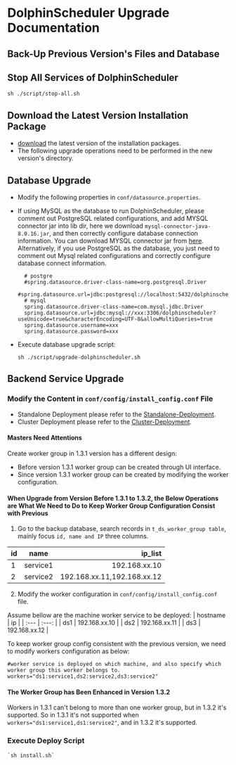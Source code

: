 # DolphinScheduler Upgrade Documentation

## Back-Up Previous Version's Files and Database

## Stop All Services of DolphinScheduler

 `sh ./script/stop-all.sh`

## Download the Latest Version Installation Package

- [download](/en-us/download/download.html) the latest version of the installation packages.
- The following upgrade operations need to be performed in the new version's directory.

## Database Upgrade

- Modify the following properties in `conf/datasource.properties`.

- If using MySQL as the database to run DolphinScheduler, please comment out PostgreSQL related configurations, and add MYSQL connector jar into lib dir, here we download `mysql-connector-java-8.0.16.jar`, and then correctly configure database connection information. You can download MYSQL connector jar from [here](https://downloads.MySQL.com/archives/c-j/). Alternatively, if you use PostgreSQL as the database, you just need to comment out Mysql related configurations and correctly configure database connect information.

    ```properties
      # postgre
      #spring.datasource.driver-class-name=org.postgresql.Driver
      #spring.datasource.url=jdbc:postgresql://localhost:5432/dolphinscheduler
      # mysql
      spring.datasource.driver-class-name=com.mysql.jdbc.Driver
      spring.datasource.url=jdbc:mysql://xxx:3306/dolphinscheduler?useUnicode=true&characterEncoding=UTF-8&allowMultiQueries=true
      spring.datasource.username=xxx
      spring.datasource.password=xxx
    ```

- Execute database upgrade script:

    `sh ./script/upgrade-dolphinscheduler.sh`

## Backend Service Upgrade

### Modify the Content in `conf/config/install_config.conf` File

- Standalone Deployment please refer to the [Standalone-Deployment](./installation/standalone.md).
- Cluster Deployment please refer to the [Cluster-Deployment](./installation/cluster.md).

#### Masters Need Attentions

Create worker group in 1.3.1 version has a different design: 

- Before version 1.3.1 worker group can be created through UI interface.
- Since version 1.3.1 worker group can be created by modifying the worker configuration. 

#### When Upgrade from Version Before 1.3.1 to 1.3.2, the Below Operations are What We Need to Do to Keep Worker Group Configuration Consist with Previous

1. Go to the backup database, search records in `t_ds_worker_group table`, mainly focus `id, name and IP` three columns.

| id | name | ip_list    |
| :---         |     :---:      |          ---: |
| 1   | service1     | 192.168.xx.10    |
| 2   | service2     | 192.168.xx.11,192.168.xx.12      |

2. Modify the worker configuration in `conf/config/install_config.conf` file.

Assume bellow are the machine worker service to be deployed:
| hostname | ip |
| :---  | :---:  |
| ds1   | 192.168.xx.10     |
| ds2   | 192.168.xx.11     |
| ds3   | 192.168.xx.12     |

To keep worker group config consistent with the previous version, we need to modify workers configuration as below:

```shell
#worker service is deployed on which machine, and also specify which worker group this worker belongs to. 
workers="ds1:service1,ds2:service2,ds3:service2"
```

#### The Worker Group has Been Enhanced in Version 1.3.2

Workers in 1.3.1 can't belong to more than one worker group, but in 1.3.2 it's supported. So in 1.3.1 it's not supported when `workers="ds1:service1,ds1:service2"`, and in 1.3.2 it's supported. 

### Execute Deploy Script

```shell
`sh install.sh`
```


